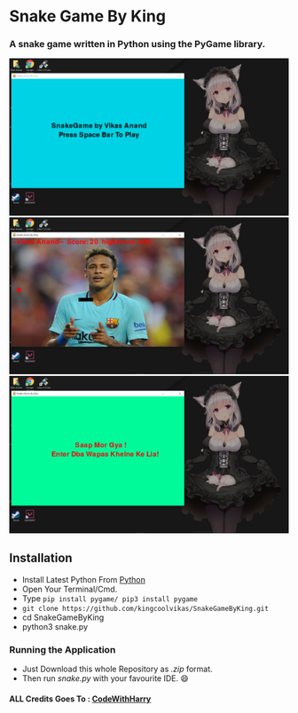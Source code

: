 # Snake Game By King

### A snake game written in Python using the PyGame library.

![sc1](sc1.png)
![sc2](sc2.png)
![sc3](sc3.png)

## Installation

* Install Latest Python From [Python](https://www.python.org/downloads/)
* Open Your Terminal/Cmd.
* Type `pip install pygame/ pip3 install pygame`
* `git clone https://github.com/kingcoolvikas/SnakeGameByKing.git`
* cd SnakeGameByKing
* python3 snake.py

### Running the Application

* Just Download this whole Repository as _.zip_ format. <br>
* Then run _snake.py_ with your favourite IDE. :smile:

#### ALL Credits Goes To : [CodeWithHarry](https://www.youtube.com/channel/UCeVMnSShP_Iviwkknt83cww)
